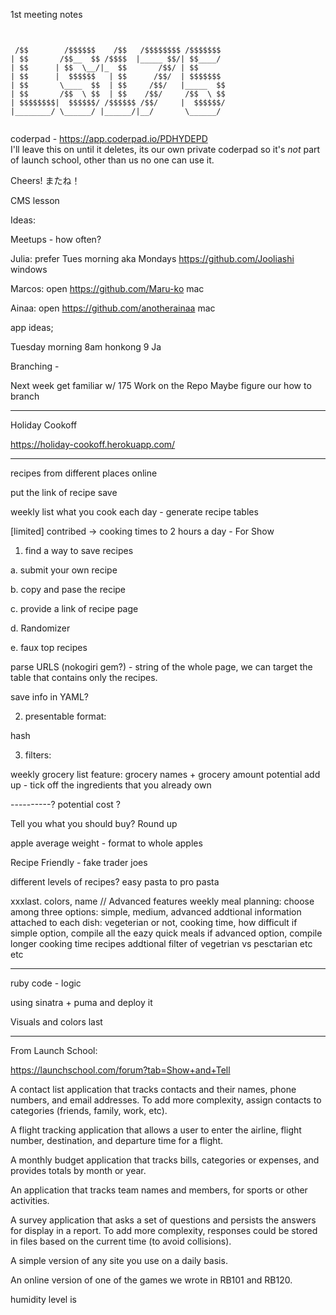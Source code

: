 1st meeting notes

```


 /$$        /$$$$$$    /$$   /$$$$$$$$ /$$$$$$$ 
| $$       /$$__  $$ /$$$$  |_____ $$/| $$____/ 
| $$      | $$  \__/|_  $$       /$$/ | $$      
| $$      |  $$$$$$   | $$      /$$/  | $$$$$$$ 
| $$       \____  $$  | $$     /$$/   |_____  $$
| $$       /$$  \ $$  | $$    /$$/     /$$  \ $$
| $$$$$$$$|  $$$$$$/ /$$$$$$ /$$/     |  $$$$$$/
|________/ \______/ |______/|__/       \______/ 
                                                

```                                             

coderpad - https://app.coderpad.io/PDHYDEPD                                                
I'll leave this on until it deletes, its our own private coderpad so it's *not* part of launch school, other than us no one can use it.

Cheers! またね！
                                                


CMS lesson

Ideas:

Meetups - how often?

Julia: prefer Tues morning aka Mondays https://github.com/Jooliashi windows

Marcos: open  https://github.com/Maru-ko mac

Ainaa: open https://github.com/anotherainaa mac



app ideas; 

Tuesday morning 8am honkong 9 Ja  

Branching - 


Next week get familiar w/ 175
Work on the Repo
Maybe figure our how to branch
_____________________________


Holiday Cookoff

https://holiday-cookoff.herokuapp.com/


____________________________


recipes from different places online

put the link of recipe save

weekly list what you cook each day - generate recipe tables


[limited] contribed -> cooking times to 2 hours a day - For Show

1. find a way to save recipes


a. submit your own recipe

b. copy and pase the recipe

c. provide a link of recipe page

d. Randomizer

e. faux top recipes

parse URLS (nokogiri gem?) - string of the whole page, we can target the table that contains only the recipes. 

save info in YAML? 

2. presentable format:

hash

3. filters:

weekly grocery list feature:
  grocery names + grocery amount 
  potential add up - tick off the ingredients that you already own
 
 
 ----------?  potential cost ?

Tell you what you should buy?  Round up

apple average weight - format to whole apples


Recipe Friendly - fake trader joes

different levels of recipes? easy pasta to pro pasta



xxxlast. colors, name
// Advanced features 
weekly meal planning: choose among three options: simple, medium, advanced
addtional information attached to each dish: vegeterian or not, cooking time, how difficult
if simple option, compile all the eazy quick meals
if advanced option, compile longer cooking time recipes
addtional filter of vegetrian vs pesctarian etc etc


____________________________

ruby code - logic

using sinatra + puma and deploy it


Visuals and colors last

___

From Launch School:


https://launchschool.com/forum?tab=Show+and+Tell


A contact list application that tracks contacts and their names, phone numbers, and email addresses. To add more complexity, assign contacts to categories (friends, family, work, etc).

A flight tracking application that allows a user to enter the airline, flight number, destination, and departure time for a flight.

A monthly budget application that tracks bills, categories or expenses, and provides totals by month or year.

An application that tracks team names and members, for sports or other activities.

A survey application that asks a set of questions and persists the answers for display in a report. To add more complexity, responses could be stored in files based on the current time (to avoid collisions).

A simple version of any site you use on a daily basis.

An online version of one of the games we wrote in RB101 and RB120.

humidity level is 
